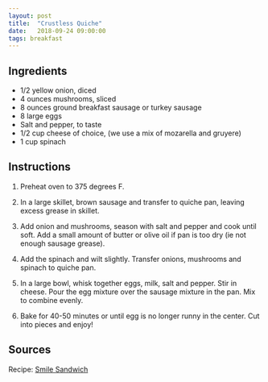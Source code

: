 ```yaml
---
layout: post
title:  "Crustless Quiche"
date:   2018-09-24 09:00:00
tags: breakfast
---
```


Ingredients
-----------
- 1/2 yellow onion, diced
- 4 ounces mushrooms, sliced
- 8 ounces ground breakfast sausage or turkey sausage
- 8 large eggs
- Salt and pepper, to taste
- 1/2 cup cheese of choice, (we use a mix of mozarella and gruyere)
- 1 cup spinach

Instructions
------------
1. Preheat oven to 375 degrees F.

2. In a large skillet, brown sausage and transfer to quiche pan, leaving excess grease in skillet.

3. Add onion and mushrooms, season with salt and pepper and cook until soft.
Add a small amount of butter or olive oil if pan is too dry (ie not enough sausage grease).

4. Add the spinach and wilt slightly. Transfer onions, mushrooms and spinach to quiche pan.

5. In a large bowl, whisk together eggs, milk, salt and pepper. Stir in cheese.
Pour the egg mixture over the sausage mixture in the pan. Mix to combine
evenly.

6. Bake for 40-50 minutes or until egg is no longer runny in the center. Cut into pieces and enjoy!


Sources
------
Recipe: [Smile Sandwich](http://smilesandwich.com/2016/06/13/stupidly-easy-sausage-spinach-crustless-quiche/)


